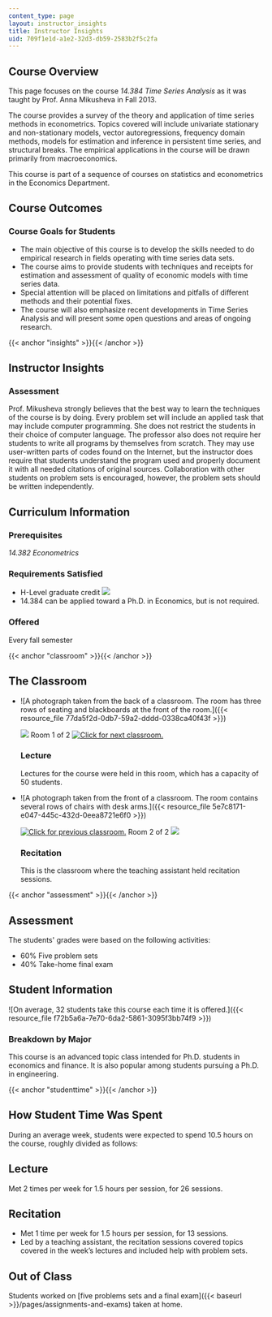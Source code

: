 ```yaml
---
content_type: page
layout: instructor_insights
title: Instructor Insights
uid: 709f1e1d-a1e2-32d3-db59-2583b2f5c2fa
---
```


Course Overview
---------------

This page focuses on the course _14.384 Time Series Analysis_ as it was taught by Prof. Anna Mikusheva in Fall 2013.

The course provides a survey of the theory and application of time series methods in econometrics. Topics covered will include univariate stationary and non-stationary models, vector autoregressions, frequency domain methods, models for estimation and inference in persistent time series, and structural breaks. The empirical applications in the course will be drawn primarily from macroeconomics.

This course is part of a sequence of courses on statistics and econometrics in the Economics Department.

Course Outcomes
---------------

### Course Goals for Students

*   The main objective of this course is to develop the skills needed to do empirical research in fields operating with time series data sets.
*   The course aims to provide students with techniques and receipts for estimation and assessment of quality of economic models with time series data.
*   Special attention will be placed on limitations and pitfalls of different methods and their potential fixes.
*   The course will also emphasize recent developments in Time Series Analysis and will present some open questions and areas of ongoing research.

{{< anchor "insights" >}}{{< /anchor >}}

Instructor Insights
-------------------

### Assessment

Prof. Mikusheva strongly believes that the best way to learn the techniques of the course is by doing. Every problem set will include an applied task that may include computer programming. She does not restrict the students in their choice of computer language. The professor also does not require her students to write all programs by themselves from scratch. They may use user-written parts of codes found on the Internet, but the instructor does require that students understand the program used and properly document it with all needed citations of original sources. Collaboration with other students on problem sets is encouraged, however, the problem sets should be written independently.

Curriculum Information
----------------------

### Prerequisites

_14.382 Econometrics_

### Requirements Satisfied

*   H-Level graduate credit ![](/images/educator/icon-question-hlevel.png)
*   14.384 can be applied toward a Ph.D. in Economics, but is not required.

### Offered

Every fall semester

{{< anchor "classroom" >}}{{< /anchor >}}

The Classroom
-------------

*   ![A photograph taken from the back of a classroom. The room has three rows of seating and blackboards at the front of the room.]({{< resource_file 77da5f2d-0db7-59a2-dddd-0338ca40f43f >}})
    
    ![](/images/educator/classroom_prev.png) Room 1 of 2 [![Click for next classroom.](/images/educator/classroom_next.png)](#)
    
    ### Lecture
    
    Lectures for the course were held in this room, which has a capacity of 50 students.
    
*   ![A photograph taken from the front of a classroom. The room contains several rows of chairs with desk arms.]({{< resource_file 5e7c8171-e047-445c-432d-0eea8721e6f0 >}})
    
    [![Click for previous classroom.](/images/educator/classroom_prev.png)](#) Room 2 of 2 ![](/images/educator/classroom_next.png)
    
    ### Recitation
    
    This is the classroom where the teaching assistant held recitation sessions.
    

{{< anchor "assessment" >}}{{< /anchor >}}

Assessment
----------

The students' grades were based on the following activities:

- 60% Five problem sets
- 40% Take-home final exam

Student Information
-------------------

![On average, 32 students take this course each time it is offered.]({{< resource_file f72b5a6a-7e70-6da2-5861-3095f3bb74f9 >}})

### Breakdown by Major

This course is an advanced topic class intended for Ph.D. students in economics and finance. It is also popular among students pursuing a Ph.D. in engineering.

{{< anchor "studenttime" >}}{{< /anchor >}}

How Student Time Was Spent
--------------------------

During an average week, students were expected to spend 10.5 hours on the course, roughly divided as follows:

Lecture
-------

Met 2 times per week for 1.5 hours per session, for 26 sessions.

Recitation
----------

*   Met 1 time per week for 1.5 hours per session, for 13 sessions.
*   Led by a teaching assistant, the recitation sessions covered topics covered in the week’s lectures and included help with problem sets.

Out of Class
------------

Students worked on [five problems sets and a final exam]({{< baseurl >}}/pages/assignments-and-exams) taken at home.